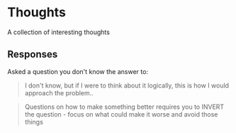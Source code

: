 # Thoughts

A collection of interesting thoughts 

## Responses

Asked a question you don't know the answer to:
> I don't know, but if I were to think about it logically, this is how I would approach the problem..

> Questions on how to make something better requires you to INVERT the question - focus on what could make it worse and avoid those things


